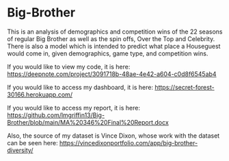 # Big-Brother
This is an analysis of demographics and competition wins of the 22 seasons of regular Big Brother as well as the spin offs, Over the Top and Celebrity. There is also a model which is intended to predict what place a Houseguest would come in, given demographics, game type, and competition wins.

If you would like to view my code, it is here: https://deepnote.com/project/3091718b-48ae-4e42-a604-c0d8f6545ab4

If you would like to access my dashboard, it is here: https://secret-forest-30166.herokuapp.com/

If you would like to access my report, it is here: https://github.com/lmgriffin13/Big-Brother/blob/main/MA%20346%20Final%20Report.docx

Also, the source of my dataset is Vince Dixon, whose work with the dataset can be seen here: https://vincedixonportfolio.com/app/big-brother-diversity/
